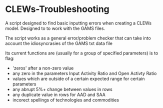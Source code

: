 # CLEWs-Troubleshooting
A script designed to find basic inputting errors when creating a CLEWs model. Designed to to work with the GAMS files.  

The script works as a general error/problem checker that can take into account the idiosyncrasies of the GAMS txt data file

Its current functions are (usually for a group of specified parameters) is to flag:

   - 'zeros' after a non-zero value
   - any zero in the parameters Input Activity Ratio and Open Activty Ratio 
   - values which are outside of a certain expected range for certain parameters
   - any abrupt 5%+ change between values in rows
   - any duplicate value in rows for AAD and SAA
   - incorect spellings of technologies and commodities

